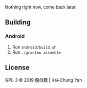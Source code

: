 Nothing right now, come back later.

Building
--------

### Android

1. Run `android/build.sh`
2. Run `./gradlew assemble`

License
-------

GPL-3 © 2019 殷啟聰 | Kai-Chung Yan